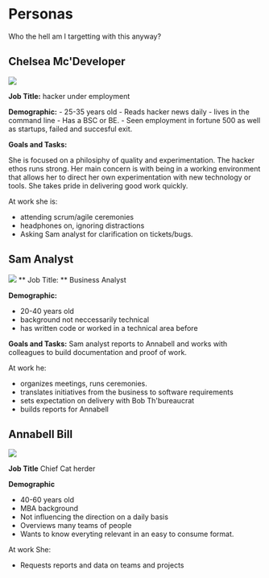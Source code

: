 # Personas
Who the hell am I targetting with this anyway?

## Chelsea Mc'Developer
![](https://media.giphy.com/media/o0vwzuFwCGAFO/giphy.gif)

**Job Title:** hacker under employment

**Demographic:**
				- 25-35 years old
				- Reads hacker news daily
				- lives in the command line
				- Has a BSC or BE. 
				- Seen employment in fortune 500 as well as startups, failed and succesful exit.

**Goals and Tasks:**

She is focused on a philosiphy of quality and experimentation. The hacker ethos runs strong. Her main concern is with being in a working environment that allows her to direct her own experimentation with new technology or tools. She takes pride in delivering good work quickly.

At work she is:

- attending scrum/agile ceremonies
- headphones on, ignoring distractions
- Asking Sam analyst for clarification on tickets/bugs.


## Sam Analyst
![](https://media.giphy.com/media/26hiu3mZVquuykwhy/giphy.gif)
** Job Title: ** Business Analyst

**Demographic:**

- 20-40 years old
- background not neccessarily technical
- has written code or worked in a technical area before

**Goals and Tasks:**
Sam analyst reports to Annabell and works with colleagues to build documentation and proof of work.

At work he:

- organizes meetings, runs ceremonies.
- translates initiatives from the business to software requirements
- sets expectation on delivery with Bob Th'bureaucrat
- builds reports for Annabell

## Annabell Bill
![](http://i3.kym-cdn.com/photos/images/newsfeed/000/431/312/67e.jpg)

**Job Title**  Chief Cat herder

**Demographic**

- 40-60 years old
- MBA background
- Not influencing the direction on a daily basis
- Overviews many teams of people
- Wants to know everyting relevant in an easy to consume format.

At work She:

- Requests reports and data on teams and projects
